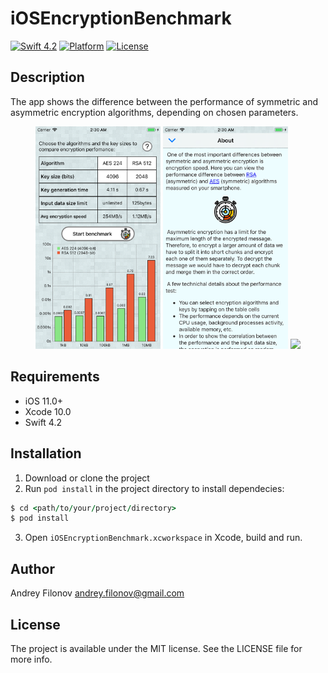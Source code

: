 
# iOSEncryptionBenchmark

[![Swift 4.2](https://img.shields.io/badge/swift-4.2-orange.svg)](https://developer.apple.com/swift/) [![Platform](https://img.shields.io/badge/platform-iOS-brightgreen.svg)](https://cocoapods.org/pods/iOSEncryptionBenchmark) [![License](https://img.shields.io/badge/licence-MIT-blue.svg)](https://cocoapods.org/pods/iOSEncryptionBenchmark)

## Description
The app shows the difference between the performance of symmetric and asymmetric encryption algorithms, depending on chosen parameters.
<p align="center"><img src ="https://raw.githubusercontent.com/afil310/iOSEncryptionBenchmark/master/Screenshots/Diagram.png" width="200px"/> <img src ="https://raw.githubusercontent.com/afil310/iOSEncryptionBenchmark/master/Screenshots/About.png" width="200px"/> <img src ="https://raw.githubusercontent.com/afil310/iOSEncryptionBenchmark/master/Screenshots/iOSEncryptionBenchmark.gif" width="200px"/></p>

## Requirements

- iOS 11.0+
- Xcode 10.0
- Swift 4.2

## Installation
1. Download or clone the project
2. Run `pod install` in the project directory to install dependecies:
```ruby
$ cd <path/to/your/project/directory>
$ pod install
``` 
3. Open `iOSEncryptionBenchmark.xcworkspace` in Xcode, build and run.

## Author

Andrey Filonov andrey.filonov@gmail.com

## License

The project is available under the MIT license. See the LICENSE file for more info.


